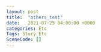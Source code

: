 ```yaml
---
layout: post
title:  "others_test"
date:   2021-07-25 04:00:00 +0000
categories: Etc
Tags: Story Etc
SceneCode: []
---
```

